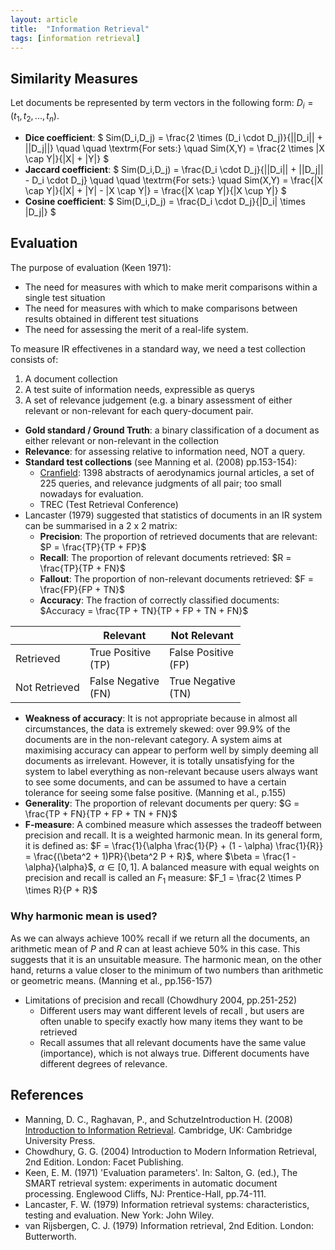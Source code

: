 ```yaml
---
layout: article
title:  "Information Retrieval"
tags: [information retrieval]
---
```


## Similarity Measures

Let documents be represented by term vectors in the following form: $D_i = (t_1, t_2, ..., t_n)$.

- **Dice coefficient**: 
$
Sim(D_i,D_j) = \frac{2 \times (D_i \cdot D_j)}{||D_i|| + ||D_j||} \quad \quad
\textrm{For sets:} \quad Sim(X,Y) = \frac{2 \times |X \cap Y|}{|X| + |Y|}
$
- **Jaccard coefficient**:
$
Sim(D_i,D_j) = \frac{D_i \cdot D_j}{||D_i|| + ||D_j|| - D_i \cdot D_j} \quad \quad
\textrm{For sets:} \quad Sim(X,Y) = \frac{|X \cap Y|}{|X| + |Y| - |X \cap Y|} = \frac{|X \cap Y|}{|X \cup Y|}
$
- **Cosine coefficient**:
$
Sim(D_i,D_j) = \frac{D_i \cdot D_j}{|D_i| \times |D_j|}
$


## Evaluation

The purpose of evaluation (Keen 1971):

- The need for measures with which to make merit comparisons within a single test situation
- The need for measures with which to make comparisons between results obtained in different test situations
- The need for assessing the merit of a real-life system.

To measure IR effectivenes in a standard way, we need a test collection consists of:

1. A document collection
2. A test suite of information needs, expressible as querys
3. A set of relevance judgement (e.g. a binary assessment of either relevant or non-relevant for each query-document pair.

- **Gold standard / Ground Truth**: a binary classification of a document as either relevant or non-relevant in the collection
- **Relevance**: for assessing relative to information need, NOT a query.
- **Standard test collections** (see Manning et al. (2008) pp.153-154):
    - [Cranfield](http://ir.dcs.gla.ac.uk/resources/test_collections/cran/): 1398 abstracts of aerodynamics journal articles, a set of 225 queries, and relevance judgments of all pair; too small nowadays for evaluation.
    - TREC (Test Retrieval Conference)
- Lancaster (1979) suggested that statistics of documents in an IR system can be summarised in a 2 x 2 matrix:
    - **Precision**: The proportion of retrieved documents that are relevant: $P = \frac{TP}{TP + FP}$
    - **Recall**: The proportion of relevant documents retrieved: $R = \frac{TP}{TP + FN}$
    - **Fallout**: The proportion of non-relevant documents retrieved: $F = \frac{FP}{FP + TN}$
    - **Accuracy**: The fraction of correctly classified documents: $Accuracy = \frac{TP + TN}{TP + FP + TN + FN}$

|               | Relevant               | Not Relevant           |
|---------------|------------------------|------------------------|
| Retrieved     | True Positive<br>(TP)  | False Positive<br>(FP) |
| Not Retrieved | False Negative<br>(FN) | True Negative<br>(TN)  |

- **Weakness of accuracy**: It is not appropriate because in almost all circumstances, the data is extremely skewed: over 99.9% of the documents are in the non-relevant category. A system aims at maximising accuracy can appear to perform well by simply deeming all documents as irrelevant. However, it is totally unsatisfying for the system to label everything as non-relevant because users always want to see some documents, and can be assumed to have a certain tolerance for seeing some false positive. (Manning et al., p.155)
- **Generality**: The proportion of relevant documents per query: $G = \frac{TP + FN}{TP + FP + TN + FN}$
- **F-measure**: A combined measure which assesses the tradeoff between precision and recall. It is a weighted harmonic mean. In its general form, it is defined as: $F = \frac{1}{\alpha \frac{1}{P} + (1 - \alpha) \frac{1}{R}} = \frac{(\beta^2 + 1)PR}{\beta^2 P + R}$, where $\beta = \frac{1 - \alpha}{\alpha}$, $\alpha \in [0,1]$. A balanced measure with equal weights on precision and recall is called an $F_1$ measure: $F_1 = \frac{2 \times P \times R}{P + R}$

### Why harmonic mean is used?

As we can always achieve 100% recall if we return all the documents, an arithmetic mean of $P$ and $R$ can at least achieve 50% in this case. This suggests that it is an unsuitable measure. The harmonic mean, on the other hand, returns a value closer to the minimum of two numbers than arithmetic or geometric means. (Manning et al., pp.156-157)

- Limitations of precision and recall (Chowdhury 2004, pp.251-252)
    - Different users may want different levels of recall , but users are often unable to specify exactly how many items they want to be retrieved
    - Recall assumes that all relevant documents have the same value (importance), which is not always true. Different documents have different degrees of relevance.

## References

- Manning, D. C., Raghavan, P., and SchutzeIntroduction H. (2008) [Introduction to Information Retrieval](http://nlp.stanford.edu/IR-book/html/htmledition/irbook.html). Cambridge, UK: Cambridge University Press.
- Chowdhury, G. G. (2004) Introduction to Modern Information Retrieval, 2nd Edition. London: Facet Publishing.
- Keen, E. M. (1971) 'Evaluation parameters'. In: Salton, G. (ed.), The SMART retrieval system: experiments in automatic document processing. Englewood Cliffs, NJ: Prentice-Hall, pp.74-111.
- Lancaster, F. W. (1979) Information retrieval systems: characteristics, testing and evaluation. New York: John Wiley.
- van Rijsbergen, C. J. (1979) Information retrieval, 2nd Edition. London: Butterworth.
